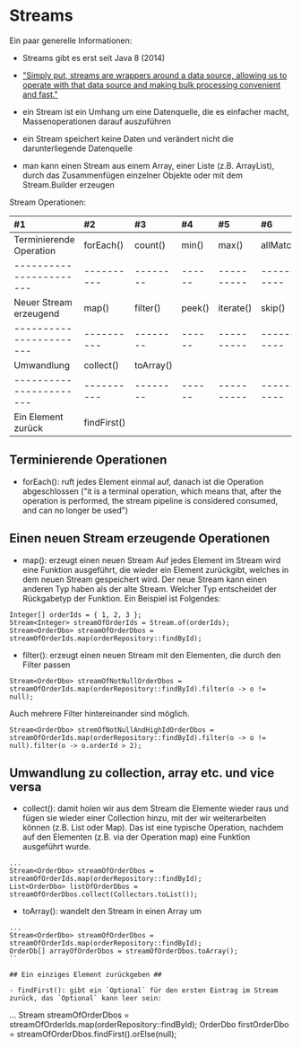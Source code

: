 # Streams #

Ein paar generelle Informationen:

- Streams gibt es erst seit Java 8 (2014)

- ["Simply put, streams are wrappers around a data source, allowing us to operate with that data source and making bulk processing convenient and fast."](https://stackify.com/streams-guide-java-8/)

- ein Stream ist ein Umhang um eine Datenquelle, die es einfacher macht, Massenoperationen darauf auszuführen

- ein Stream speichert keine Daten und verändert nicht die darunterliegende Datenquelle

- man kann einen Stream aus einem Array, einer Liste (z.B. ArrayList), durch das Zusammenfügen einzelner Objekte oder mit dem Stream.Builder erzeugen


Stream Operationen:


| #1                     | #2         | #3       | #4     | #5        | #6         | #7         | #8          | #9         | #10        | #11       |
| :--------------------- |:-----------| :------  | :----- | :-------- | :--------- |  :-------- | :---------- |:---------- |:-----------|:----------|
|Terminierende Operation | forEach()  | count()  | min()  | max()     | allMatch() | anyMatch() | noneMatch() |            |            |           |
|----------------------- | ---------- | -------- | ------ |---------- |----------- |----------- |------------ |----------- |------------|-----------|
|Neuer Stream erzeugend  | map()      | filter() | peek() | iterate() | skip()     | limit()    | sorted()    | distinct() | mapToInt() | flatMap() |
|----------------------- | ---------- | -------- | ------ |---------- |----------- |----------- |------------ |----------- |------------|-----------|
|Umwandlung              | collect()  | toArray()|        |           |            |            |             |            |            |           |
|----------------------- | ---------- | -------- | ------ |---------- |----------- |----------- |------------ |----------- |------------|-----------|
|Ein Element zurück      | findFirst()|          |        |           |            |            |             |            |            |           | 


## Terminierende Operationen ##
- forEach(): ruft jedes Element einmal auf, danach ist die Operation abgeschlossen ("it is a terminal operation, which means that, after the operation is performed, the stream pipeline is considered consumed, and can no longer be used")

## Einen neuen Stream erzeugende Operationen ##

- map(): erzeugt einen neuen Stream
Auf jedes Element im Stream wird eine Funktion ausgeführt, die wieder ein Element zurückgibt, welches in dem neuen Stream gespeichert wird.
Der neue Stream kann einen anderen Typ haben als der alte Stream. Welcher Typ entscheidet der Rückgabetyp der Funktion. Ein Beispiel ist Folgendes:

```
Integer[] orderIds = { 1, 2, 3 };
Stream<Integer> streamOfOrderIds = Stream.of(orderIds);
Stream<OrderDbo> streamOfOrderDbos = streamOfOrderIds.map(orderRepository::findById);
```

- filter(): erzeugt einen neuen Stream mit den Elementen, die durch den Filter passen 

```
Stream<OrderDbo> streamOfNotNullOrderDbos = streamOfOrderIds.map(orderRepository::findById).filter(o -> o != null);
```
Auch mehrere Filter hintereinander sind möglich.

```
Stream<OrderDbo> stremOfNotNullAndHighIdOrderDbos = streamOfOrderIds.map(orderRepository::findById).filter(o -> o != null).filter(o -> o.orderId > 2);
```

## Umwandlung zu collection, array etc. und vice versa ## 


- collect(): damit holen wir aus dem Stream die Elemente wieder raus und fügen sie wieder einer Collection hinzu, mit der wir weiterarbeiten können (z.B. List oder Map).
Das ist eine typische Operation, nachdem auf den Elementen (z.B. via der Operation map) eine Funktion ausgeführt wurde.

```
...
Stream<OrderDbo> streamOfOrderDbos = streamOfOrderIds.map(orderRepository::findById);
List<OrderDbo> listOfOrderDbos = streamOfOrderDbos.collect(Collectors.toList());
```

- toArray(): wandelt den Stream in einen Array um
```
...
Stream<OrderDbo> streamOfOrderDbos = streamOfOrderIds.map(orderRepository::findById);
OrderDb[] arrayOfOrderDbos = streamOfOrderDbos.toArray();
``

## Ein einziges Element zurückgeben ##

- findFirst(): gibt ein `Optional` für den ersten Eintrag im Stream zurück, das `Optional` kann leer sein:
```
...
Stream<OrderDbo> streamOfOrderDbos = streamOfOrderIds.map(orderRepository::findById);
OrderDbo firstOrderDbo = streamOfOrderDbos.findFirst().orElse(null);
````
